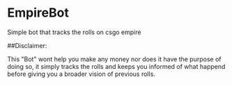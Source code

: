 # EmpireBot
Simple bot that tracks the rolls on csgo empire

##Disclaimer:

This "Bot" wont help you make any money nor does it have the purpose of doing so, it simply tracks the rolls and keeps you informed of what happend before giving you a broader vision of previous rolls.